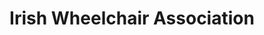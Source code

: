 ---
title: "Irish Wheelchair Association"
url: /wexford/irish-wheelchair-association/
shop: charity
---